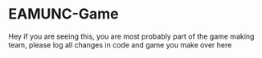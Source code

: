# EAMUNC-Game
Hey if you are seeing this, you are most probably part of the game making team, please log all changes in code and game you make over here
